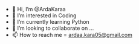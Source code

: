 - 👋 Hi, I’m @ArdaKaraa
- 👀 I’m interested in Coding
- 🌱 I’m currently learning Python
- 💞️ I’m looking to collaborate on ...
- 📫 How to reach me = ardaa.kara05@gmail.com

<!---
ArdaKaraa/ArdaKaraa is a ✨ special ✨ repository because its `README.md` (this file) appears on your GitHub profile.
You can click the Preview link to take a look at your changes.
--->
